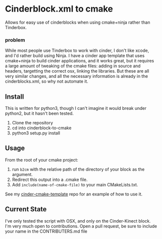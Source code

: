 # Cinderblock.xml to cmake

Allows for easy use of cinderblocks when using cmake+ninja rather than Tinderbox.

### problem

While most people use Tinderbox to work with cinder, I don't like xcode, and I'd rather build using Ninja.  I have a cinder app template that uses cmake+ninja to build
cinder applications, and it works great, but it requires a large amount of tweaking of the cmake files: adding in source and headers, targetting the correct osx, linking
the libraries.  But these are all very similar changes, and all the necessary information is already in the cinderblocks.xml, so why not automate it.

## Install

This is written for python3, though I can't imagine it would break under python2, but it hasn't been tested.

1. Clone the repository
1. cd into cinderblock-to-cmake
1. python3 setup.py install

## Usage

From the root of your cmake project:

1. run `b2cm` with the relative path of the directory of your block as the argument.
1. Redirect this output into a .cmake file.
1. Add `include(name-of-cmake-file)` to your main CMakeLists.txt.

See my [cinder-cmake-template](https://github.com/RussTheAerialist/cinder-cmake-template) repo for an example of how to use it.

## Current State

I've only tested the script with OSX, and only on the Cinder-Kinect block.  I'm very much open to contributions.  Open a pull request, be sure to include your name in the
CONTRIBUTERS.md file
